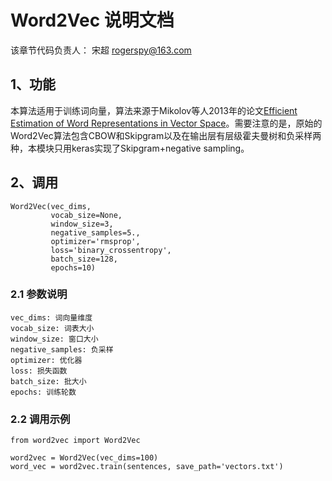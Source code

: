 # Word2Vec 说明文档
该章节代码负责人： 宋超 rogerspy@163.com

## 1、功能

本算法适用于训练词向量，算法来源于Mikolov等人2013年的论文[Efficient Estimation of Word Representations in Vector Space](https://arxiv.org/pdf/1301.3781.pdf)。需要注意的是，原始的Word2Vec算法包含CBOW和Skipgram以及在输出层有层级霍夫曼树和负采样两种，本模块只用keras实现了Skipgram+negative sampling。



## 2、调用

```
Word2Vec(vec_dims,
         vocab_size=None,
         window_size=3,
         negative_samples=5.,
         optimizer='rmsprop',
         loss='binary_crossentropy',
         batch_size=128,
         epochs=10)
```

### 2.1 参数说明

```
vec_dims: 词向量维度
vocab_size: 词表大小
window_size: 窗口大小
negative_samples: 负采样
optimizer: 优化器
loss: 损失函数
batch_size: 批大小
epochs: 训练轮数
```

### 2.2 调用示例

```
from word2vec import Word2Vec

word2vec = Word2Vec(vec_dims=100)
word_vec = word2vec.train(sentences, save_path='vectors.txt')
```

